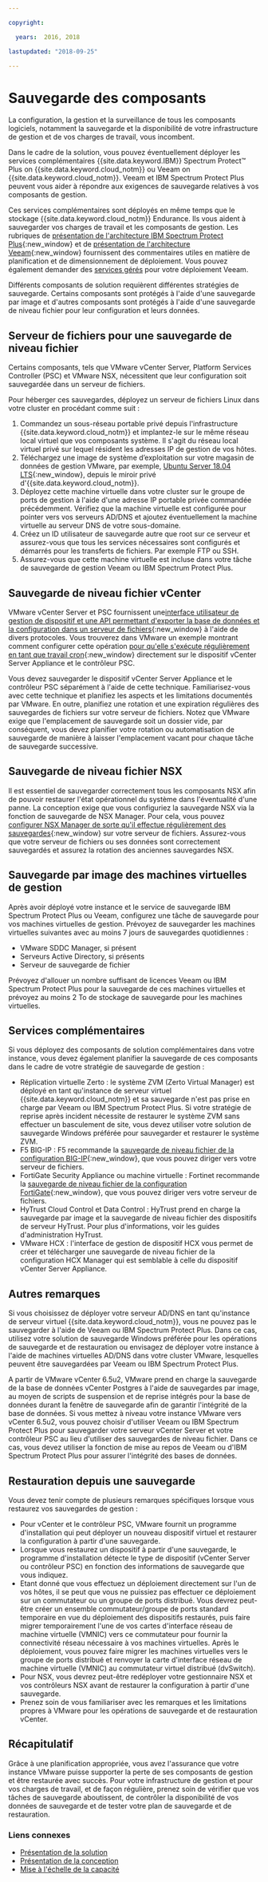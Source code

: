 ```yaml
---

copyright:

  years:  2016, 2018

lastupdated: "2018-09-25"

---
```


# Sauvegarde des composants

La configuration, la gestion et la surveillance de tous les composants logiciels, notamment la sauvegarde et la disponibilité de votre infrastructure de gestion et de vos charges de travail, vous incombent.

Dans le cadre de la solution, vous pouvez éventuellement déployer les services complémentaires {{site.data.keyword.IBM}} Spectrum Protect&trade; Plus on {{site.data.keyword.cloud_notm}} ou Veeam on {{site.data.keyword.cloud_notm}}. Veeam et IBM Spectrum Protect Plus peuvent vous aider à répondre aux exigences de sauvegarde relatives à vos composants de gestion.

Ces services complémentaires sont déployés en même temps que le stockage {{site.data.keyword.cloud_notm}} Endurance. Ils vous aident à sauvegarder vos charges de travail et les composants de gestion. Les rubriques de [présentation de l'architecture IBM Spectrum Protect Plus](https://www.ibm.com/cloud/garage/architectures/implementation/virtualization_backup_spplus){:new_window} et de [présentation de l'architecture Veeam](https://www.ibm.com/cloud/garage/architectures/implementation/virtualization_backup_veeam){:new_window} fournissent des commentaires utiles en matière de planification et de dimensionnement de déploiement. Vous pouvez également demander des [services gérés](https://console.bluemix.net/infrastructure/vmware-solutions/console/gettingstarted/veeam/vcs/managed) pour votre déploiement Veeam.

Différents composants de solution requièrent différentes stratégies de sauvegarde. Certains composants sont protégés à l'aide d'une sauvegarde par image et d'autres composants sont protégés à l'aide d'une sauvegarde de niveau fichier pour leur configuration et leurs données.

## Serveur de fichiers pour une sauvegarde de niveau fichier

Certains composants, tels que VMware vCenter Server, Platform Services Controller (PSC) et VMware NSX, nécessitent que leur configuration soit sauvegardée dans un serveur de fichiers.

Pour héberger ces sauvegardes, déployez un serveur de fichiers Linux dans votre cluster en procédant comme suit :

1. Commandez un sous-réseau portable privé depuis l'infrastructure {{site.data.keyword.cloud_notm}} et implantez-le sur le même réseau local virtuel que vos composants système. Il s'agit du réseau local virtuel privé sur lequel résident les adresses IP de gestion de vos hôtes.
2. Téléchargez une image de système d’exploitation sur votre magasin de données de gestion VMware, par exemple, [Ubuntu Server 18.04 LTS](http://mirrors.service.softlayer.com/ubuntu-releases/ubuntu-server/bionic/daily-live/current/){:new_window}, depuis le miroir privé d'{{site.data.keyword.cloud_notm}}.
3. Déployez cette machine virtuelle dans votre cluster sur le groupe de ports de gestion à l'aide d'une adresse IP portable privée commandée précédemment. Vérifiez que la machine virtuelle est configurée pour pointer vers vos serveurs AD/DNS et ajoutez éventuellement la machine virtuelle au serveur DNS de votre sous-domaine.
4. Créez un ID utilisateur de sauvegarde autre que root sur ce serveur et assurez-vous que tous les services nécessaires sont configurés et démarrés pour les transferts de fichiers. Par exemple FTP ou SSH.
5. Assurez-vous que cette machine virtuelle est incluse dans votre tâche de sauvegarde de gestion Veeam ou IBM Spectrum Protect Plus. 

## Sauvegarde de niveau fichier vCenter

VMware vCenter Server et PSC fournissent une[interface utilisateur de gestion de dispositif et une API permettant d'exporter la base de données et la configuration dans un serveur de fichiers](https://docs.vmware.com/en/VMware-vSphere/6.5/com.vmware.vsphere.install.doc/GUID-3EAED005-B0A3-40CF-B40D-85AD247D7EA4.html){:new_window} à l'aide de divers protocoles. Vous trouverez dans VMware un exemple montrant comment configurer cette opération [pour qu'elle s'exécute régulièrement en tant que travail cron](https://pubs.vmware.com/vsphere-6-5/index.jsp?topic=%2Fcom.vmware.vsphere.vcsapg-rest.doc%2FGUID-222400F3-678E-4028-874F-1F83036D2E85.html){:new_window} directement sur le dispositif vCenter Server Appliance et le contrôleur PSC.

Vous devez sauvegarder le dispositif vCenter Server Appliance et le contrôleur PSC séparément à l'aide de cette technique. Familiarisez-vous avec cette technique et planifiez les aspects et les limitations documentés par VMware. En outre, planifiez une rotation et une expiration régulières des sauvegardes de fichiers sur votre serveur de fichiers. Notez que VMware exige que l'emplacement de sauvegarde soit un dossier vide, par conséquent, vous devez planifier votre rotation ou automatisation de sauvegarde de manière à laisser l'emplacement vacant pour chaque tâche de sauvegarde successive.

## Sauvegarde de niveau fichier NSX

Il est essentiel de sauvegarder correctement tous les composants NSX afin de pouvoir restaurer l'état opérationnel du système dans l'éventualité d'une panne. La conception exige que vous configuriez la sauvegarde NSX via la fonction de sauvegarde de NSX Manager. Pour cela, vous pouvez [configurer NSX Manager de sorte qu'il effectue régulièrement des sauvegardes](https://pubs.vmware.com/NSX-6/index.jsp?topic=%2Fcom.vmware.nsx.admin.doc%2FGUID-72EFCAB1-0B10-4007-A44C-09D38CD960D3.html){:new_window} sur votre serveur de fichiers. Assurez-vous que votre serveur de fichiers ou ses données sont correctement sauvegardés et assurez la rotation des anciennes sauvegardes NSX.

## Sauvegarde par image des machines virtuelles de gestion

Après avoir déployé votre instance et le service de sauvegarde IBM Spectrum Protect Plus ou Veeam, configurez une tâche de sauvegarde pour vos machines virtuelles de gestion. Prévoyez de sauvegarder les machines virtuelles suivantes avec au moins 7 jours de sauvegardes quotidiennes :

* VMware SDDC Manager, si présent
* Serveurs Active Directory, si présents
* Serveur de sauvegarde de fichier

Prévoyez d'allouer un nombre suffisant de licences Veeam ou IBM Spectrum Protect Plus pour la sauvegarde de ces machines virtuelles et prévoyez au moins 2 To de stockage de sauvegarde pour les machines virtuelles.

## Services complémentaires

Si vous déployez des composants de solution complémentaires dans votre instance, vous devez également planifier la sauvegarde de ces composants dans le cadre de votre stratégie de sauvegarde de gestion :

* Réplication virtuelle Zerto : le système ZVM (Zerto Virtual Manager) est déployé en tant qu'instance de serveur virtuel {{site.data.keyword.cloud_notm}} et sa sauvegarde n'est pas prise en charge par Veeam ou IBM Spectrum Protect Plus. Si votre stratégie de reprise après incident nécessite de restaurer le système ZVM sans effectuer un basculement de site, vous devez utiliser votre solution de sauvegarde Windows préférée pour sauvegarder et restaurer le système ZVM.
* F5 BIG-IP : F5 recommande la [sauvegarde de niveau fichier de la configuration BIG-IP](https://support.f5.com/csp/article/K13132){:new_window}, que vous pouvez diriger vers votre serveur de fichiers.
* FortiGate Security Appliance ou machine virtuelle : Fortinet recommande la [sauvegarde de niveau fichier de la configuration FortiGate](http://help.fortinet.com/fos50hlp/54/Content/FortiOS/fortigate-best-practices-54/Firmware/Performing_Config_Backup.htm){:new_window}, que vous pouvez diriger vers votre serveur de fichiers.
* HyTrust Cloud Control et Data Control : HyTrust prend en charge la sauvegarde par image et la sauvegarde de niveau fichier des dispositifs de serveur HyTrust. Pour plus d'informations, voir les guides d'administration HyTrust.
* VMware HCX : l'interface de gestion de dispositif HCX vous permet de créer et télécharger une sauvegarde de niveau fichier de la configuration HCX Manager qui est semblable à celle du dispositif vCenter Server Appliance.

## Autres remarques

Si vous choisissez de déployer votre serveur AD/DNS en tant qu'instance de serveur virtuel {{site.data.keyword.cloud_notm}}, vous ne pouvez pas le sauvegarder à l'aide de Veeam ou IBM Spectrum Protect Plus. Dans ce cas, utilisez votre solution de sauvegarde Windows préférée pour les opérations de sauvegarde et de restauration ou envisagez de déployer votre instance à l'aide de machines virtuelles AD/DNS dans votre cluster VMware, lesquelles peuvent être sauvegardées par Veeam ou IBM Spectrum Protect Plus.

A partir de VMware vCenter 6.5u2, VMware prend en charge la sauvegarde de la base de données vCenter Postgres à l'aide de sauvegardes par image, au moyen de scripts de suspension et de reprise intégrés pour la base de données durant la fenêtre de sauvegarde afin de garantir l'intégrité de la base de données. Si vous mettez à niveau votre instance VMware vers vCenter 6.5u2, vous pouvez choisir d'utiliser Veeam ou IBM Spectrum Protect Plus pour sauvegarder votre serveur vCenter Server et votre contrôleur PSC au lieu d'utiliser des sauvegardes de niveau fichier. Dans ce cas, vous devez utiliser la fonction de mise au repos de Veeam ou d'IBM Spectrum Protect Plus pour assurer l'intégrité des bases de données.

## Restauration depuis une sauvegarde

Vous devez tenir compte de plusieurs remarques spécifiques lorsque vous restaurez vos sauvegardes de gestion :

* Pour vCenter et le contrôleur PSC, VMware fournit un programme d'installation qui peut déployer un nouveau dispositif virtuel et restaurer la configuration à partir d'une sauvegarde.
* Lorsque vous restaurez un dispositif à partir d'une sauvegarde, le programme d'installation détecte le type de dispositif (vCenter Server ou contrôleur PSC) en fonction des informations de sauvegarde que vous indiquez.
* Etant donné que vous effectuez un déploiement directement sur l'un de vos hôtes, il se peut que vous ne puissiez pas effectuer ce déploiement sur un commutateur ou un groupe de ports distribué. Vous devrez peut-être créer un ensemble commutateur/groupe de ports standard temporaire en vue du déploiement des dispositifs restaurés, puis faire migrer temporairement l'une de vos cartes d'interface réseau de machine virtuelle (VMNIC) vers ce commutateur pour fournir la connectivité réseau nécessaire à vos machines virtuelles. Après le déploiement, vous pouvez faire migrer les machines virtuelles vers le groupe de ports distribué et renvoyer la carte d'interface réseau de machine virtuelle (VMNIC) au commutateur virtuel distribué (dvSwitch).
* Pour NSX, vous devrez peut-être redéployer votre gestionnaire NSX et vos contrôleurs NSX avant de restaurer la configuration à partir d'une sauvegarde.
* Prenez soin de vous familiariser avec les remarques et les limitations propres à VMware pour les opérations de sauvegarde et de restauration vCenter.

## Récapitulatif

Grâce à une planification appropriée, vous avez l'assurance que votre instance VMware puisse supporter la perte de ses composants de gestion et être restaurée avec succès. Pour votre infrastructure de gestion et pour vos charges de travail, et de façon régulière, prenez soin de vérifier que vos tâches de sauvegarde aboutissent, de contrôler la disponibilité de vos données de sauvegarde et de tester votre plan de sauvegarde et de restauration.

### Liens connexes

* [Présentation de la solution](solution_overview.html)
* [Présentation de la conception](design_overview.html)
* [Mise à l'échelle de la capacité](solution_scaling.html)
